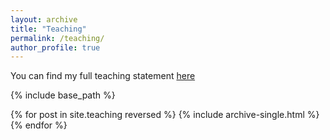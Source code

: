 ```yaml
---
layout: archive
title: "Teaching"
permalink: /teaching/
author_profile: true
---
```

You can find my full teaching statement [here](/files/stephen-phillips-teaching-statement.md)

{% include base_path %}

{% for post in site.teaching reversed %}
  {% include archive-single.html %}
{% endfor %}
